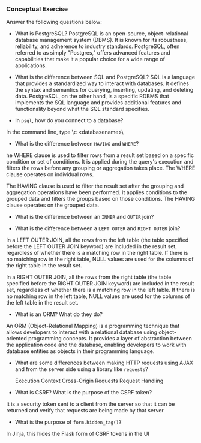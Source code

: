 ### Conceptual Exercise

Answer the following questions below:

- What is PostgreSQL?
PostgreSQL is an open-source, object-relational database management system (DBMS). It is known for its robustness, reliability, and adherence to industry standards. PostgreSQL, often referred to as simply "Postgres," offers advanced features and capabilities that make it a popular choice for a wide range of applications.

- What is the difference between SQL and PostgreSQL?
SQL is a language that provides a standardized way to interact with databases. It defines the syntax and semantics for querying, inserting, updating, and deleting data. PostgreSQL, on the other hand, is a specific RDBMS that implements the SQL language and provides additional features and functionality beyond what the SQL standard specifies.

- In `psql`, how do you connect to a database?

In the command line, type \c \<databasename\>\


- What is the difference between `HAVING` and `WHERE`?

he WHERE clause is used to filter rows from a result set based on a specific condition or set of conditions. It is applied during the query's execution and filters the rows before any grouping or aggregation takes place. The WHERE clause operates on individual rows.


The HAVING clause is used to filter the result set after the grouping and aggregation operations have been performed. It applies conditions to the grouped data and filters the groups based on those conditions. The HAVING clause operates on the grouped data.
- What is the difference between an `INNER` and `OUTER` join?

- What is the difference between a `LEFT OUTER` and `RIGHT OUTER` join?

In a LEFT OUTER JOIN, all the rows from the left table (the table specified before the LEFT OUTER JOIN keyword) are included in the result set, regardless of whether there is a matching row in the right table. If there is no matching row in the right table, NULL values are used for the columns of the right table in the result set.

In a RIGHT OUTER JOIN, all the rows from the right table (the table specified before the RIGHT OUTER JOIN keyword) are included in the result set, regardless of whether there is a matching row in the left table. If there is no matching row in the left table, NULL values are used for the columns of the left table in the result set.

- What is an ORM? What do they do?

An ORM (Object-Relational Mapping) is a programming technique that allows developers to interact with a relational database using object-oriented programming concepts. It provides a layer of abstraction between the application code and the database, enabling developers to work with database entities as objects in their programming language.

- What are some differences between making HTTP requests using AJAX 
  and from the server side using a library like `requests`?

  Execution Context
  Cross-Origin Requests
  Request Handling

- What is CSRF? What is the purpose of the CSRF token?

It is a security token sent to a client from the server so that it can be returned and verify that requests are being made by that server

- What is the purpose of `form.hidden_tag()`?

In Jinja, this hides the Flask form of CSRF tokens in the UI
